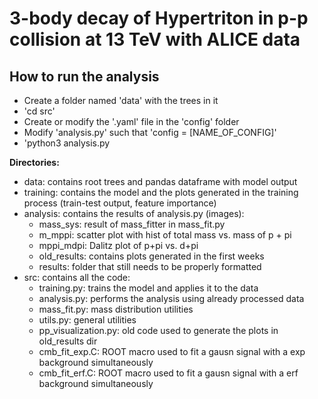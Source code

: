 # 3-body decay of Hypertriton in p-p collision at 13 TeV with ALICE data

## How to run the analysis

- Create a folder named 'data' with the trees in it
- 'cd src'
- Create or modify the '.yaml' file in the 'config' folder
- Modify 'analysis.py' such that 'config = [NAME_OF_CONFIG]'
- 'python3 analysis.py

**Directories:**

* data: contains root trees and pandas dataframe with model output
* training: contains the model and the plots generated in the training process (train-test output, feature importance)
* analysis: contains the results of analysis.py (images):
  * mass_sys: result of mass_fitter in mass_fit.py
  * m_mppi: scatter plot with hist of total mass vs. mass of p + pi
  * mppi_mdpi: Dalitz plot of p+pi vs. d+pi
  * old_results: contains plots generated in the first weeks
  * results: folder that still needs to be properly formatted
* src: contains all the code:
  * training.py: trains the model and applies it to the data
  * analysis.py: performs the analysis using already processed data
  * mass_fit.py: mass distribution utilities
  * utils.py: general utilities
  * pp_visualization.py: old code used to generate the plots in old_results dir
  * cmb_fit_exp.C: ROOT macro used to fit a gausn signal with a exp background simultaneously
  * cmb_fit_erf.C: ROOT macro used to fit a gausn signal with a erf background simultaneously
  
